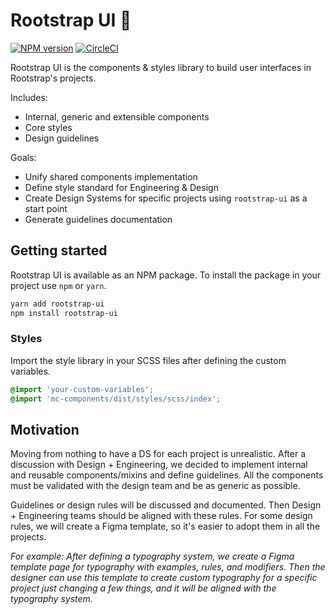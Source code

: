 # Rootstrap UI  🎨

[![NPM version](https://img.shields.io/npm/v/rootstrap-ui.svg?style=flat)](https://npmjs.org/package/rootstrap-ui)
[![CircleCI](https://circleci.com/gh/rootstrap/rootstrap-ui.svg?style=svg&circle-token=0157efa8af8dfd3211d74b645cdee13c9a500a62)](https://circleci.com/gh/rootstrap/rootstrap-ui)

Rootstrap UI is the components & styles library to build user interfaces in Rootstrap's projects.

Includes:
- Internal, generic and extensible components
- Core styles
- Design guidelines

Goals:
- Unify shared components implementation
- Define style standard for Engineering & Design
- Create Design Systems for specific projects using `rootstrap-ui` as a start point
- Generate guidelines documentation

## Getting started
Rootstrap UI is available as an NPM package. To install the package in your project use `npm` or `yarn`.

```bash
yarn add rootstrap-ui
npm install rootstrap-ui
```

### Styles
Import the style library in your SCSS files after defining the custom variables.


```scss
@import 'your-custom-variables';
@import 'mc-components/dist/styles/scss/index';
```


## Motivation
Moving from nothing to have a DS for each project is unrealistic. After a discussion with Design + Engineering, we decided to implement internal and reusable components/mixins and define guidelines. All the components must be validated with the design team and be as generic as possible.

Guidelines or design rules will be discussed and documented. Then Design + Engineering teams should be aligned with these rules. For some design rules, we will create a Figma template, so it's easier to adopt them in all the projects.

_For example: After defining a typography system, we create a Figma template page for typography with examples, rules, and modifiers. Then the designer can use this template to create custom typography for a specific project just changing a few things, and it will be aligned with the typography system._
